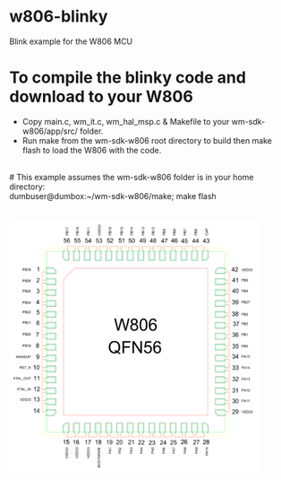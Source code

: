 # w806-blinky
Blink example for the W806 MCU
<br>
# To compile the blinky code and download to your W806
- Copy main.c, wm_it.c, wm_hal_msp.c & Makefile to your wm-sdk-w806/app/src/ folder.
- Run make from the wm-sdk-w806 root directory to build then make flash to load the W806 with the code.
<br>
# This example assumes the wm-sdk-w806 folder is in your home directory:
<br>
dumbuser@dumbox:~/wm-sdk-w806/make; make flash
<br><br><br>
<img src="https://github.com/jscottb/w806-blinky/blob/main/w806.png" alt="W806 pinout" height="450" width="450">

